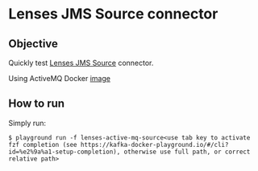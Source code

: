 # Lenses JMS Source connector



## Objective

Quickly test [Lenses JMS Source](https://docs.lenses.io/3.0/connectors/source/jms.html#activemq-setup) connector.

Using ActiveMQ Docker [image](https://hub.docker.com/r/rmohr/activemq/)

## How to run

Simply run:

```
$ playground run -f lenses-active-mq-source<use tab key to activate fzf completion (see https://kafka-docker-playground.io/#/cli?id=%e2%9a%a1-setup-completion), otherwise use full path, or correct relative path>
```

